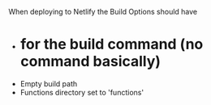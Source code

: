 When deploying to Netlify the Build Options should have

- # for the build command (no command basically)
- Empty build path
- Functions directory set to 'functions'
